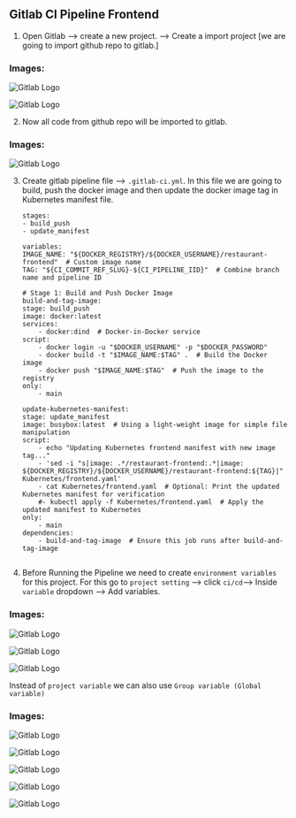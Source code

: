 ## Gitlab CI Pipeline Frontend

1. Open Gitlab --> create a new project. --> Create a import project [we are going to import github repo to gitlab.]


### Images:

![Gitlab Logo](./images/Gitlab_image/Gitlab_project_creation2.png)

![Gitlab Logo](./images/Gitlab_image/Gitlab_project_creation3.png)

2. Now all code from github repo will be imported to gitlab.

### Images:

![Gitlab Logo](./images/Gitlab_image/Gitlab_project_creation4.png)

3. Create gitlab pipeline file  -->  `.gitlab-ci.yml`. In this file we are going to build, push the docker image and then update the docker image tag in  Kubernetes manifest file.

    ```
    stages:
    - build_push
    - update_manifest

    variables:
    IMAGE_NAME: "${DOCKER_REGISTRY}/${DOCKER_USERNAME}/restaurant-frontend"  # Custom image name
    TAG: "${CI_COMMIT_REF_SLUG}-${CI_PIPELINE_IID}"  # Combine branch name and pipeline ID

    # Stage 1: Build and Push Docker Image
    build-and-tag-image:
    stage: build_push
    image: docker:latest
    services:
        - docker:dind  # Docker-in-Docker service
    script:
        - docker login -u "$DOCKER_USERNAME" -p "$DOCKER_PASSWORD"
        - docker build -t "$IMAGE_NAME:$TAG" .  # Build the Docker image
        - docker push "$IMAGE_NAME:$TAG"  # Push the image to the registry
    only:
        - main

    update-kubernetes-manifest:
    stage: update_manifest
    image: busybox:latest  # Using a light-weight image for simple file manipulation
    script:
        - echo "Updating Kubernetes frontend manifest with new image tag..."
        - 'sed -i "s|image: .*/restaurant-frontend:.*|image: ${DOCKER_REGISTRY}/${DOCKER_USERNAME}/restaurant-frontend:${TAG}|" Kubernetes/frontend.yaml'
        - cat Kubernetes/frontend.yaml  # Optional: Print the updated Kubernetes manifest for verification
        #- kubectl apply -f Kubernetes/frontend.yaml  # Apply the updated manifest to Kubernetes
    only:
        - main
    dependencies:
        - build-and-tag-image  # Ensure this job runs after build-and-tag-image


    ```

4. Before Running the Pipeline we need to create `environment variables` for this project. For this go to `project setting` --> click `ci/cd`-->  Inside `variable` dropdown --> Add variables.

### Images:

![Gitlab Logo](./images/Gitlab_image/Gitlab_cicd_project_env1.png)   

![Gitlab Logo](./images/Gitlab_image/Gitlab_cicd_project_env2.png)

![Gitlab Logo](./images/Gitlab_image/Gitlab_cicd_project_env3.png) 


Instead of `project variable` we can also use `Group variable (Global variable)`

### Images:

![Gitlab Logo](./images/Gitlab_image/Gitlab_cicd_project_Global_env1.png)   

![Gitlab Logo](./images/Gitlab_image/Gitlab_cicd_project_Global_env2.png)

![Gitlab Logo](./images/Gitlab_image/Gitlab_cicd_project_env1.png)   

![Gitlab Logo](./images/Gitlab_image/Gitlab_cicd_project_env2.png)

![Gitlab Logo](./images/Gitlab_image/Gitlab_cicd_project_env3.png) 